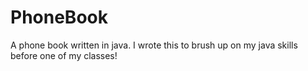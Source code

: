 # PhoneBook
A phone book written in java. I wrote this to brush up on my java skills before one of my classes!
